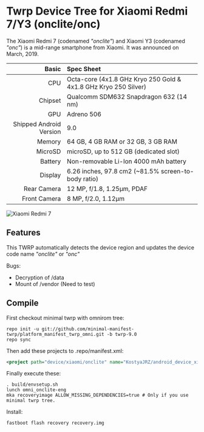 Twrp Device Tree for Xiaomi Redmi 7/Y3 (onclite/onc)
===========================================

The Xiaomi Redmi 7 (codenamed _"onclite"_) and Xiaomi Y3 (codenamed _"onc"_) is a mid-range smartphone from Xiaomi.
It was announced on March, 2019.

Basic   | Spec Sheet
-------:|:-------------------------
CPU     | Octa-core (4x1.8 GHz Kryo 250 Gold & 4x1.8 GHz Kryo 250 Silver)
Chipset | Qualcomm SDM632 Snapdragon 632 (14 nm)
GPU     | Adreno 506
Shipped Android Version | 9.0
Memory | 64 GB, 4 GB RAM or 32 GB, 3 GB RAM
MicroSD | microSD, up to 512 GB (dedicated slot)
Battery | Non-removable Li-Ion 4000 mAh battery
Display | 6.26 inches, 97.8 cm2 (~81.5% screen-to-body ratio)
Rear Camera  | 12 MP, f/1.8, 1.25µm, PDAF
Front Camera  |  8 MP, f/2.0, 1.12µm

![Xiaomi Redmi 7](https://i.gadgets360cdn.com/products/large/1552901002_635_redmi_7.jpg?downsize=770:*&output-quality=70&output-format=webp "Xiaomi Redmi 7")

## Features

This TWRP automatically detects the device region and updates the device code name _"onclite"_ or _"onc"_

Bugs:

- Decryption of /data 
- Mount of /vendor (Need to test)

## Compile

First checkout minimal twrp with omnirom tree:

```
repo init -u git://github.com/minimal-manifest-twrp/platform_manifest_twrp_omni.git -b twrp-9.0
repo sync
```

Then add these projects to .repo/manifest.xml:

```xml
<project path="device/xiaomi/onclite" name="KostyaJRZ/android_device_xiaomi_onclite-twrp" remote="github" revision="android-9.0" />
```

Finally execute these:

```
. build/envsetup.sh
lunch omni_onclite-eng
mka recoveryimage ALLOW_MISSING_DEPENDENCIES=true # Only if you use minimal twrp tree.
```

Install:

```
fastboot flash recovery recovery.img
```

